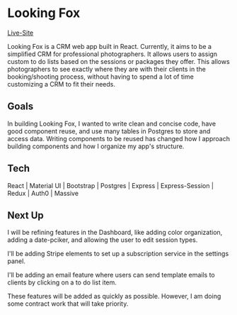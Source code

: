 # Looking Fox
[Live-Site](https://www.lookingfox.com)

Looking Fox is a CRM web app built in React. Currently, it aims to be a simplified CRM for professional photographers. It allows users to assign custom to do lists based on the sessions or packages they offer. This allows photographers to see exactly where they are with their clients in the booking/shooting process, without having to spend a lot of time customizing a CRM to fit their needs. 

## Goals

In building Looking Fox, I wanted to write clean and concise code, have good component reuse, and use many tables in Postgres to store and access data. Writing components to be reused has changed how I approach building components and how I organize my app's structure. 


## Tech

React | Material UI | Bootstrap | Postgres | Express | Express-Session | Redux | Auth0 | Massive 


## Next Up
I will be refining features in the Dashboard, like adding color organization, adding a date-pciker, and allowing the user to edit session types. 

I'll be adding Stripe elements to set up a subscription service in the settings panel. 

I'll be adding an email feature where users can send template emails to clients by clicking on a to do list item. 

These features will be added as quickly as possible. However, I am doing some contract work that will take priority. 

